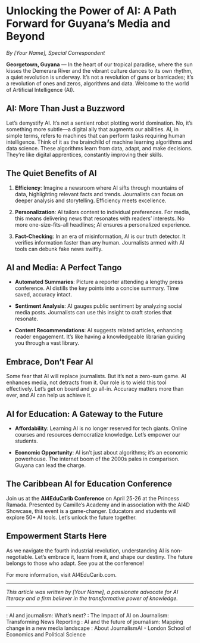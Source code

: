 # **Unlocking the Power of AI: A Path Forward for Guyana’s Media and Beyond**

_By [Your Name], Special Correspondent_

**Georgetown, Guyana** — In the heart of our tropical paradise, where the sun kisses the Demerara River and the vibrant culture dances to its own rhythm, a quiet revolution is underway. It’s not a revolution of guns or barricades; it’s a revolution of ones and zeros, algorithms and data. Welcome to the world of Artificial Intelligence (AI).

## **AI: More Than Just a Buzzword**

Let’s demystify AI. It’s not a sentient robot plotting world domination. No, it’s something more subtle—a digital ally that augments our abilities. AI, in simple terms, refers to machines that can perform tasks requiring human intelligence. Think of it as the brainchild of machine learning algorithms and data science. These algorithms learn from data, adapt, and make decisions. They’re like digital apprentices, constantly improving their skills.

## **The Quiet Benefits of AI**

1. **Efficiency**: Imagine a newsroom where AI sifts through mountains of data, highlighting relevant facts and trends. Journalists can focus on deeper analysis and storytelling. Efficiency meets excellence.
    
2. **Personalization**: AI tailors content to individual preferences. For media, this means delivering news that resonates with readers’ interests. No more one-size-fits-all headlines; AI ensures a personalized experience.
    
3. **Fact-Checking**: In an era of misinformation, AI is our truth detector. It verifies information faster than any human. Journalists armed with AI tools can debunk fake news swiftly.
    

## **AI and Media: A Perfect Tango**

- **Automated Summaries**: Picture a reporter attending a lengthy press conference. AI distills the key points into a concise summary. Time saved, accuracy intact.
    
- **Sentiment Analysis**: AI gauges public sentiment by analyzing social media posts. Journalists can use this insight to craft stories that resonate.
    
- **Content Recommendations**: AI suggests related articles, enhancing reader engagement. It’s like having a knowledgeable librarian guiding you through a vast library.
    

## **Embrace, Don’t Fear AI**

Some fear that AI will replace journalists. But it’s not a zero-sum game. AI enhances media, not detracts from it. Our role is to wield this tool effectively. Let’s get on board and go all-in. Accuracy matters more than ever, and AI can help us achieve it.

## **AI for Education: A Gateway to the Future**

- **Affordability**: Learning AI is no longer reserved for tech giants. Online courses and resources democratize knowledge. Let’s empower our students.
    
- **Economic Opportunity**: AI isn’t just about algorithms; it’s an economic powerhouse. The internet boom of the 2000s pales in comparison. Guyana can lead the charge.
    

## **The Caribbean AI for Education Conference**

Join us at the **AI4EduCarib Conference** on April 25-26 at the Princess Ramada. Presented by Camille’s Academy and in association with the AI4D Showcase, this event is a game-changer. Educators and students will explore 50+ AI tools. Let’s unlock the future together.

## **Empowerment Starts Here**

As we navigate the fourth industrial revolution, understanding AI is non-negotiable. Let’s embrace it, learn from it, and shape our destiny. The future belongs to those who adapt. See you at the conference!

For more information, visit AI4EduCarib.com.

---

_This article was written by [Your Name], a passionate advocate for AI literacy and a firm believer in the transformative power of knowledge._

---

: AI and journalism: What’s next? : The Impact of AI on Journalism: Transforming News Reporting : AI and the future of journalism: Mapping change in a new media landscape : About JournalismAI - London School of Economics and Political Science